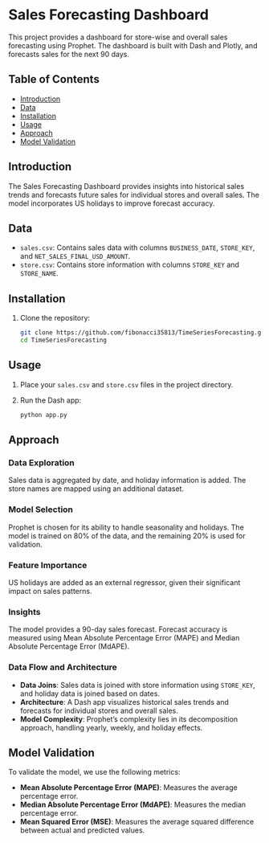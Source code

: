# Sales Forecasting Dashboard

This project provides a dashboard for store-wise and overall sales forecasting using Prophet. The dashboard is built with Dash and Plotly, and forecasts sales for the next 90 days.

## Table of Contents

- [Introduction](#introduction)
- [Data](#data)
- [Installation](#installation)
- [Usage](#usage)
- [Approach](#approach)
- [Model Validation](#model-validation)
## Introduction

The Sales Forecasting Dashboard provides insights into historical sales trends and forecasts future sales for individual stores and overall sales. The model incorporates US holidays to improve forecast accuracy.

## Data

- `sales.csv`: Contains sales data with columns `BUSINESS_DATE`, `STORE_KEY`, and `NET_SALES_FINAL_USD_AMOUNT`.
- `store.csv`: Contains store information with columns `STORE_KEY` and `STORE_NAME`.

## Installation

1. Clone the repository:
    ```sh
    git clone https://github.com/fibonacci35813/TimeSeriesForecasting.git
    cd TimeSeriesForecasting
    ```

## Usage

1. Place your `sales.csv` and `store.csv` files in the project directory.

2. Run the Dash app:
    ```sh
    python app.py
    ```

## Approach

### Data Exploration

Sales data is aggregated by date, and holiday information is added. The store names are mapped using an additional dataset.

### Model Selection

Prophet is chosen for its ability to handle seasonality and holidays. The model is trained on 80% of the data, and the remaining 20% is used for validation.

### Feature Importance

US holidays are added as an external regressor, given their significant impact on sales patterns.

### Insights

The model provides a 90-day sales forecast. Forecast accuracy is measured using Mean Absolute Percentage Error (MAPE) and Median Absolute Percentage Error (MdAPE).

### Data Flow and Architecture

- **Data Joins**: Sales data is joined with store information using `STORE_KEY`, and holiday data is joined based on dates.
- **Architecture**: A Dash app visualizes historical sales trends and forecasts for individual stores and overall sales.
- **Model Complexity**: Prophet’s complexity lies in its decomposition approach, handling yearly, weekly, and holiday effects.

## Model Validation

To validate the model, we use the following metrics:

- **Mean Absolute Percentage Error (MAPE)**: Measures the average percentage error.
- **Median Absolute Percentage Error (MdAPE)**: Measures the median percentage error.
- **Mean Squared Error (MSE)**: Measures the average squared difference between actual and predicted values.
